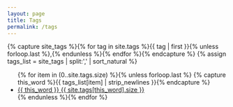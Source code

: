 ```yaml
---
layout: page
title: Tags
permalink: /tags
---
```


{% capture site_tags %}{% for tag in site.tags %}{{ tag | first }}{% unless forloop.last %},{% endunless %}{% endfor %}{% endcapture %}
{% assign tags_list = site_tags | split:',' | sort_natural %}

<ul>
  {% for item in (0..site.tags.size) %}{% unless forloop.last %}
    {% capture this_word %}{{ tags_list[item] | strip_newlines }}{% endcapture %}
    <li><a href="{{ this_word }}" class="tag"><span class="tag-name">{{ this_word }}</span> <span class="count">{{ site.tags[this_word].size }}</span></a></li>
  {% endunless %}{% endfor %}
</ul>
